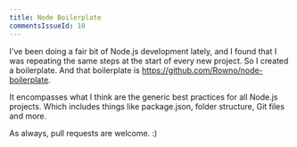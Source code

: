 ```yaml
---
title: Node Boilerplate
commentsIssueId: 10
---
```


I've been doing a fair bit of Node.js development lately, and I found that I was repeating the same steps at the start of every new project. So I created a boilerplate. And that boilerplate is https://github.com/Rowno/node-boilerplate.

It encompasses what I think are the generic best practices for all Node.js projects. Which includes things like package.json, folder structure, Git files and more.

As always, pull requests are welcome. :)
